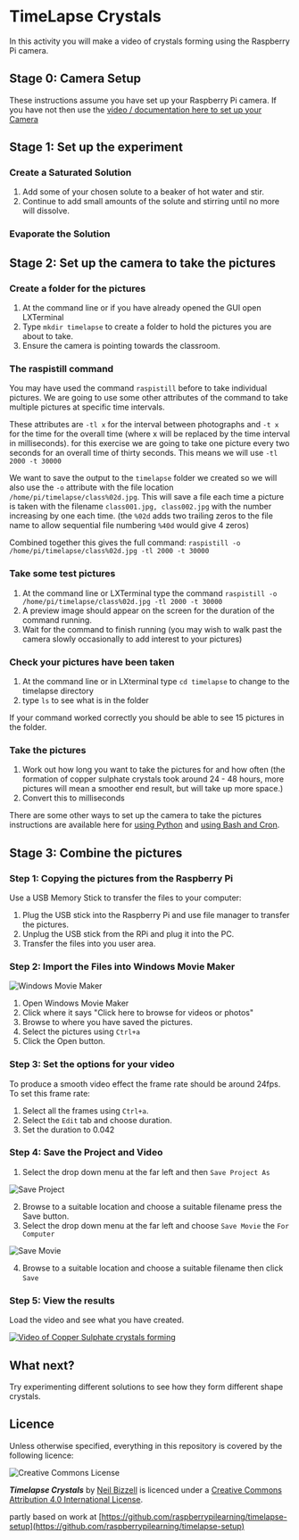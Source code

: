 # TimeLapse Crystals

In this activity you will make a video of crystals forming using the Raspberry Pi camera.


## Stage 0: Camera Setup

These instructions assume you have set up your Raspberry Pi camera. If you have not then use the [video / documentation here to set up your Camera](http://raspberrypi.org/help/camera-module-setup/) 

## Stage 1: Set up the experiment

### Create a Saturated Solution

1. Add some of your chosen solute to a beaker of hot water and stir.
1. Continue to add small amounts of the solute and stirring until no more will dissolve.

### Evaporate the Solution


## Stage 2: Set up the camera to take the pictures

### Create a folder for the pictures

1. At the command line or if you have already opened the GUI open LXTerminal
1. Type `mkdir timelapse` to create a folder to hold the pictures you are about to take.
1. Ensure the camera is pointing towards the classroom.

### The raspistill command
You may have used the command `raspistill` before to take individual pictures. We are going to use some other attributes of the command to take multiple pictures at specific time intervals. 
 
These attributes are `-tl x` for the interval between photographs and `-t x` for the time for the overall 
time (where x will be replaced by the time interval in milliseconds). for this exercise we are going to take one picture every two seconds for an overall time of thirty seconds. This means we will use `-tl 2000 -t 30000`

We want to save the output to the `timelapse` folder we created so we will also use the `-o` attribute with the file location `/home/pi/timelapse/class%02d.jpg`. This will save a file each time a picture is taken with the filename `class001.jpg, class002.jpg` with the number increasing by one each time. (the `%02d` adds two trailing zeros to the file name to allow sequential file numbering  `%40d` would give 4 zeros)

Combined together this gives the full command: `raspistill -o /home/pi/timelapse/class%02d.jpg -tl 2000 -t 30000`


### Take some test pictures
1. At the command line or LXTerminal type the command `raspistill -o /home/pi/timelapse/class%02d.jpg -tl 2000 -t 30000`
1. A preview image should appear on the screen for the duration of the command running.
1. Wait for the command to finish running (you may wish to walk past the camera slowly occasionally to add interest to your pictures)

### Check your pictures have been taken

1. At the command line or in LXterminal type `cd timelapse` to change to the timelapse directory
1. type `ls` to see what is in the folder

If your command worked correctly you should be able to see 15 pictures in the folder.

### Take the pictures

1. Work out how long you want to take the pictures for and how often (the formation of copper sulphate crystals took around 24 - 48 hours, more pictures will mean a smoother end result, but will take up more space.)
1. Convert this to milliseconds 

There are some other ways to set up the camera to take the pictures instructions are available here for [using Python](https://github.com/NBizzell/time-lapse-crystals/blob/master/Lesson-2/worksheet2.md) and [ using Bash and Cron](https://github.com/NBizzell/time-lapse-crystals/blob/master/Lesson-2/worksheet4.md).

## Stage 3: Combine the pictures

### Step 1: Copying the pictures from the Raspberry Pi

Use a USB Memory Stick to transfer the files to your computer:

1. Plug the USB stick into the Raspberry Pi and use file manager to transfer the pictures.
1. Unplug the USB stick from the RPi and plug it into the PC. 
1. Transfer the files into you user area. 


### Step 2: Import the Files into Windows Movie Maker

  ![Windows Movie Maker](/images/wmp.png)

1. Open Windows Movie Maker
1. Click where it says "Click here to browse for videos or photos"
1. Browse to where you have saved the pictures.
1. Select the pictures using `Ctrl+a`
1. Click the Open button. 

### Step 3: Set the options for your video

To produce a smooth video effect the frame rate should be around 24fps. To set this frame rate:

1. Select all the frames using `Ctrl+a`.
1. Select the `Edit` tab and choose duration.
1. Set the duration to 0.042

### Step 4: Save the Project and Video

1. Select the drop down menu at the far left and then `Save Project As`

  ![Save Project](/images/saveproject.png)

2. Browse to a suitable location and choose a suitable filename press the Save button.
3. Select the drop down menu at the far left and choose `Save Movie` the `For Computer`

 ![Save Movie](/images/savemovie.png)

4. Browse to a suitable location and choose a suitable filename then click `Save`

### Step 5: View the results

Load the video and see what you have created.

[![Video of Copper Sulphate crystals forming](http://img.youtube.com/vi/SYl7JsgNdz4/0.jpg)](https://www.youtube.com/watch?v=SYl7JsgNdz4)



## What next?

Try experimenting different solutions to see how they form different shape crystals.


## Licence

Unless otherwise specified, everything in this repository is covered by the following licence:

![Creative Commons License](http://i.creativecommons.org/l/by-sa/4.0/88x31.png)

***Timelapse Crystals*** by [Neil Bizzell](https://twitter.com/PiVangelist) is licenced under a [Creative Commons Attribution 4.0 International License](http://creativecommons.org/licenses/by-sa/4.0/).


partly based on work at [https://github.com/raspberrypilearning/timelapse-setup](https://github.com/raspberrypilearning/timelapse-setup)
